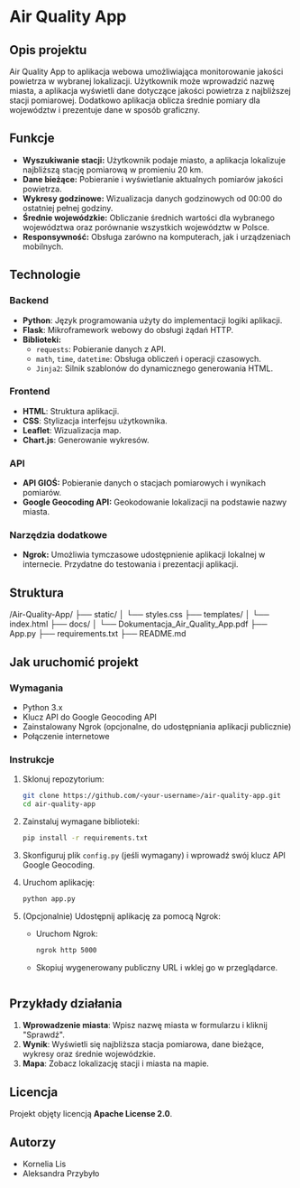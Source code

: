 # Air Quality App

## Opis projektu
Air Quality App to aplikacja webowa umożliwiająca monitorowanie jakości powietrza w wybranej lokalizacji. Użytkownik może wprowadzić nazwę miasta, a aplikacja wyświetli dane dotyczące jakości powietrza z najbliższej stacji pomiarowej. Dodatkowo aplikacja oblicza średnie pomiary dla województw i prezentuje dane w sposób graficzny.

## Funkcje
- **Wyszukiwanie stacji:** Użytkownik podaje miasto, a aplikacja lokalizuje najbliższą stację pomiarową w promieniu 20 km.
- **Dane bieżące:** Pobieranie i wyświetlanie aktualnych pomiarów jakości powietrza.
- **Wykresy godzinowe:** Wizualizacja danych godzinowych od 00:00 do ostatniej pełnej godziny.
- **Średnie wojewódzkie:** Obliczanie średnich wartości dla wybranego województwa oraz porównanie wszystkich województw w Polsce.
- **Responsywność:** Obsługa zarówno na komputerach, jak i urządzeniach mobilnych.

## Technologie
### Backend
- **Python**: Język programowania użyty do implementacji logiki aplikacji.
- **Flask**: Mikroframework webowy do obsługi żądań HTTP.
- **Biblioteki:**
  - `requests`: Pobieranie danych z API.
  - `math`, `time`, `datetime`: Obsługa obliczeń i operacji czasowych.
  - `Jinja2`: Silnik szablonów do dynamicznego generowania HTML.

### Frontend
- **HTML**: Struktura aplikacji.
- **CSS**: Stylizacja interfejsu użytkownika.
- **Leaflet**: Wizualizacja map.
- **Chart.js**: Generowanie wykresów.

### API
- **API GIOŚ:** Pobieranie danych o stacjach pomiarowych i wynikach pomiarów.
- **Google Geocoding API:** Geokodowanie lokalizacji na podstawie nazwy miasta.

### Narzędzia dodatkowe
- **Ngrok:** Umożliwia tymczasowe udostępnienie aplikacji lokalnej w internecie. Przydatne do testowania i prezentacji aplikacji.

## Struktura 

/Air-Quality-App/
├── static/
│   └── styles.css
├── templates/
│   └── index.html
├── docs/
│   └── Dokumentacja_Air_Quality_App.pdf
├── App.py
├── requirements.txt
├── README.md




## Jak uruchomić projekt
### Wymagania
- Python 3.x
- Klucz API do Google Geocoding API
- Zainstalowany Ngrok (opcjonalne, do udostępniania aplikacji publicznie)
- Połączenie internetowe

### Instrukcje
1. Sklonuj repozytorium:
   ```bash
   git clone https://github.com/<your-username>/air-quality-app.git
   cd air-quality-app
   ```
2. Zainstaluj wymagane biblioteki:
   ```bash
   pip install -r requirements.txt
   ```
3. Skonfiguruj plik `config.py` (jeśli wymagany) i wprowadź swój klucz API Google Geocoding.
4. Uruchom aplikację:
   ```bash
   python app.py
   ```
5. (Opcjonalnie) Udostępnij aplikację za pomocą Ngrok:
   - Uruchom Ngrok:
     ```bash
     ngrok http 5000
     ```
   - Skopiuj wygenerowany publiczny URL i wklej go w przeglądarce.

   ```
## Przykłady działania
1. **Wprowadzenie miasta**: Wpisz nazwę miasta w formularzu i kliknij "Sprawdź".
2. **Wynik**: Wyświetli się najbliższa stacja pomiarowa, dane bieżące, wykresy oraz średnie wojewódzkie.
3. **Mapa**: Zobacz lokalizację stacji i miasta na mapie.

## Licencja
Projekt objęty licencją **Apache License 2.0**.

## Autorzy
- Kornelia Lis
- Aleksandra Przybyło
